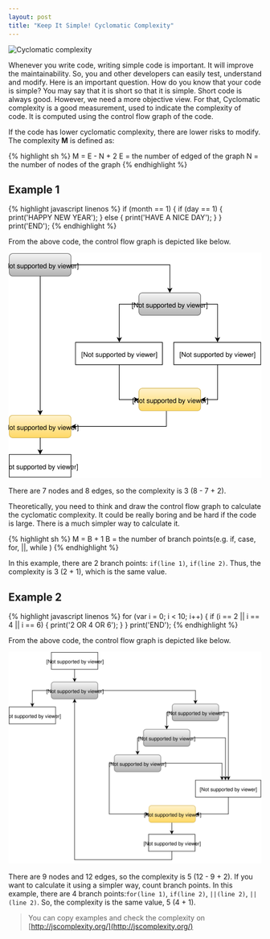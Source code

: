 ```yaml
---
layout: post
title: "Keep It Simple! Cyclomatic Complexity"
---
```


![Cyclomatic complexity](/images/2016/01-13/cyclomatic-complexity.png)

Whenever you write code, writing simple code is important. It will improve the maintainability. So, you and other developers can easily test, understand and modify. Here is an important question. How do you know that your code is simple? You may say that it is short so that it is simple. Short code is always good. However, we need a more objective view. For that, Cyclomatic complexity is a good measurement, used to indicate the complexity of code. It is computed using the control flow graph of the code.

If the code has lower cyclomatic complexity, there are lower risks to modify. The complexity **M** is defined as:

{% highlight sh %}
M = E - N + 2
  E = the number of edged of the graph
  N = the number of nodes of the graph
{% endhighlight %}

## Example 1

{% highlight javascript linenos %}
if (month == 1) {
  if (day == 1) {
    print('HAPPY NEW YEAR');
  } else {
    print('HAVE A NICE DAY');
  }
}
print('END');
{% endhighlight %}

From the above code, the control flow graph is depicted like below.

![Example Control Flow Graph ](/images/2016/01-12/example1.svg)

There are 7 nodes and 8 edges, so the complexity is 3 (8 - 7 + 2).

Theoretically, you need to think and draw the control flow graph to calculate the cyclomatic complexity. It could be really boring and be hard if the code is large. There is a much simpler way to calculate it.

{% highlight sh %}
M = B + 1
  B = the number of branch points(e.g. if, case, for, ||, while )
{% endhighlight %}

In this example, there are 2 branch points: `if(line 1)`, `if(line 2)`. Thus, the complexity is 3 (2 + 1), which is the same value.

## Example 2
{% highlight javascript linenos %}
for (var i = 0; i < 10; i++) {
  if (i == 2 || i == 4 || i == 6) {
    print('2 OR 4 OR 6');
  }
}
print('END');
{% endhighlight %}

From the above code, the control flow graph is depicted like below.

![Example Control Flow Graph ](/images/2016/01-12/example2.svg)

There are 9 nodes and 12 edges, so the complexity is 5 (12 - 9 + 2). If you want to calculate it using a simpler way, count branch points. In this example, there are 4 branch points:`for(line 1)`, `if(line 2)`, `||(line 2)`, `||(line 2)`. So, the complexity is the same value, 5 (4 + 1).

> You can copy examples and check the complexity on [http://jscomplexity.org/](http://jscomplexity.org/)

